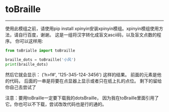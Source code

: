 # toBraille
***
使用此模组之前，请使用pip install xpinyin安装xpinyin模组。xpinyin模组使用方法，请自行百度，谢谢。
这是一组将汉字转化成盲文ascii码，以及盲文点数的程序。
你可以这样用:
```python
from toBrialle import toBraille

braille_dots = toBraille('小风')
print(braille_dots)
```
然后它就会显示：
('h>f#', '125-345-124-3456')
这样的结果。
前面的元素是他的代码， 后面的一串是将要在点显器上显示或者只在纸上扎的点位。
剩下的留给你自己去尝试了

注意：要用toBraille一定要下载我的dotsBraille， 因为我在toBraille里面引用了它。你也可以不下载，尝试改改代码也是行的通的。

